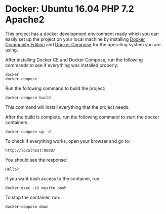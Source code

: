 # Docker: Ubuntu 16.04 PHP 7.2 Apache2

This project has a docker development environment ready which you can easily set up the project on your local machine by installing [Docker Community Edition](https://docs.docker.com/engine/installation/) and [Docker Compose](https://docs.docker.com/compose/install/) for the operating system you are using.

After installing Docker CE and Docker Compose, run the following commands to see if everything was installed properly:

```
docker
docker-compose
```

Run the following command to build the project:

```
docker-compose build
```
This command will install everything that the project needs.

After the build is complete, run the following command to start the docker containers:

```
docker-compose up -d
```

To check if everything works, open your browser and go to:

```
http://localhost:8080/
```
You should see the response:
```
Hello?
```

If you want bash access to the container, run:

```
docker exec -it mysite bash
```

To stop the container, run:

```
docker-compose down
```
